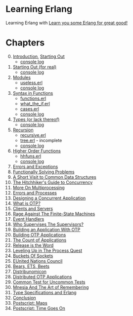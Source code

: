 # Learning Erlang

Learning Erlang with [Learn you some Erlang for great good!][lyse]

[lyse]: http://learnyousomeerlang.com/

# Chapters

0. <a href="http://learnyousomeerlang.com/introduction">Introduction</a>, <a href="http://learnyousomeerlang.com/starting-out">Starting Out</a>
    * [console log](log01.txt)
0. <a href="http://learnyousomeerlang.com/starting-out-for-real">Starting Out (for real)</a>
    * [console log](log02.txt)
0. <a href="http://learnyousomeerlang.com/modules">Modules</a>
    * [useless.erl](useless.erl)
    * [console log](log03.txt)
0. <a href="http://learnyousomeerlang.com/syntax-in-functions">Syntax in Functions</a>
    * [functions.erl](functions.erl)
    * [what_the_if.erl](what_the_if.erl)
    * [cases.erl](cases.erl)
    * [console log](log04.txt)
0. <a href="http://learnyousomeerlang.com/types-or-lack-thereof">Types (or lack thereof)</a>
    * [console log](log05.txt)
0. <a href="http://learnyousomeerlang.com/recursion">Recursion</a>
    * [recursive.erl](recursive.erl)
    * [tree.erl](tree.erl) - incomplete
    * [console log](log06.txt)
0. <a href="http://learnyousomeerlang.com/higher-order-functions">Higher Order Functions</a>
    * [hhfuns.erl](hhfuns.erl)
    * [console log](log07.txt)
0. <a href="http://learnyousomeerlang.com/errors-and-exceptions">Errors and Exceptions</a>
0. <a href="http://learnyousomeerlang.com/functionally-solving-problems">Functionally Solving Problems</a>
0. <a href="http://learnyousomeerlang.com/a-short-visit-to-common-data-structures">A Short Visit to Common Data Structures</a>
0. <a href="http://learnyousomeerlang.com/the-hitchhikers-guide-to-concurrency">The Hitchhiker's Guide to Concurrency</a>
0. <a href="http://learnyousomeerlang.com/more-on-multiprocessing">More On Multiprocessing</a>
0. <a href="http://learnyousomeerlang.com/errors-and-processes">Errors and Processes</a>
0. <a href="http://learnyousomeerlang.com/designing-a-concurrent-application">Designing a Concurrent Application</a>
0. <a href="http://learnyousomeerlang.com/what-is-otp">What is OTP?</a>
0. <a href="http://learnyousomeerlang.com/clients-and-servers">Clients and Servers</a>
0. <a href="http://learnyousomeerlang.com/finite-state-machines">Rage Against The Finite-State Machines</a>
0. <a href="http://learnyousomeerlang.com/event-handlers">Event Handlers</a>
0. <a href="http://learnyousomeerlang.com/supervisors">Who Supervises The Supervisors?</a>
0. <a href="http://learnyousomeerlang.com/building-applications-with-otp">Building an Application With OTP</a>
0. <a href="http://learnyousomeerlang.com/building-otp-applications">Building OTP Applications</a>
0. <a href="http://learnyousomeerlang.com/the-count-of-applications">The Count of Applications</a>
0. <a href="http://learnyousomeerlang.com/release-is-the-word">Release is the Word</a>
0. <a href="http://learnyousomeerlang.com/relups">Leveling Up in The Process Quest</a>
0. <a href="http://learnyousomeerlang.com/buckets-of-sockets">Buckets Of Sockets</a>
0. <a href="http://learnyousomeerlang.com/eunit">EUnited Nations Council</a>
0. <a href="http://learnyousomeerlang.com/ets">Bears, ETS, Beets</a>
0. <a href="http://learnyousomeerlang.com/distribunomicon">Distribunomicon</a>
0. <a href="http://learnyousomeerlang.com/distributed-otp-applications">Distributed OTP Applications</a>
0. <a href="http://learnyousomeerlang.com/common-test-for-uncommon-tests">Common Test for Uncommon Tests</a>
0. <a href="http://learnyousomeerlang.com/mnesia">Mnesia And The Art of Remembering</a>
0. <a href="http://learnyousomeerlang.com/dialyzer">Type Specifications and Erlang</a>
0. <a href="http://learnyousomeerlang.com/conclusion">Conclusion</a>
0. <a href="http://learnyousomeerlang.com/maps">Postscript: Maps</a>
0. <a href="http://learnyousomeerlang.com/time">Postscript: Time Goes On</a>

